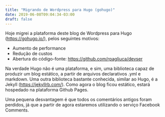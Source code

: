```yaml
---
title: "Migrando de Wordpress para Hugo (gohugo)"
date: 2019-06-08T09:04:34-03:00
draft: false
---
```

Hoje migrei a plataforma deste blog de Wordpress para Hugo (https://gohugo.io/), pelos seguintes motivos:

* Aumento de performance
* Redução de custos
* Abertura do código-fonte: https://github.com/rpagliuca/devser

Na verdade Hugo não é uma plataforma, e sim, uma biblioteca capaz de produzir um blog estático, a partir de
arquivos declarativos .yml e markdown. Uma outra biblioteca bastante conhecida, similar ao Hugo, é a
Jekyll (https://jekyllrb.com/). Como agora o blog ficou estático, estará hospedado na plataforma Github Pages.

Uma pequena desvantagem é que todos os comentários antigos foram perdidos, já que a partir
de agora estaremos utilizando o serviço Facebook Comments.
